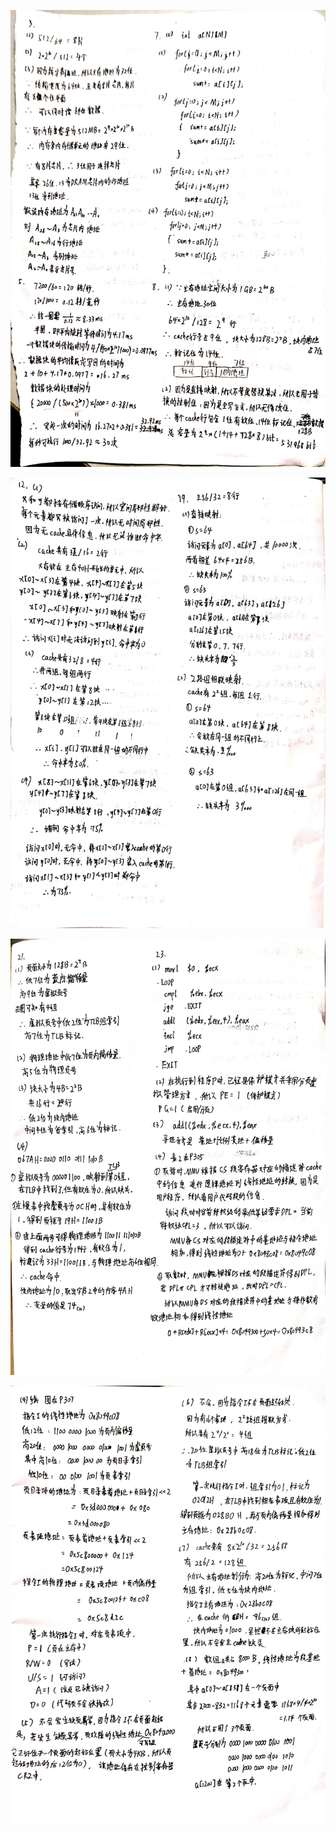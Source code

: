 ![1](161930131-马睿-第六章.assets/1.jpg)

![2](161930131-马睿-第六章.assets/2.jpg)

![3](161930131-马睿-第六章.assets/3.jpg)

![4](161930131-马睿-第六章.assets/4.jpg)

